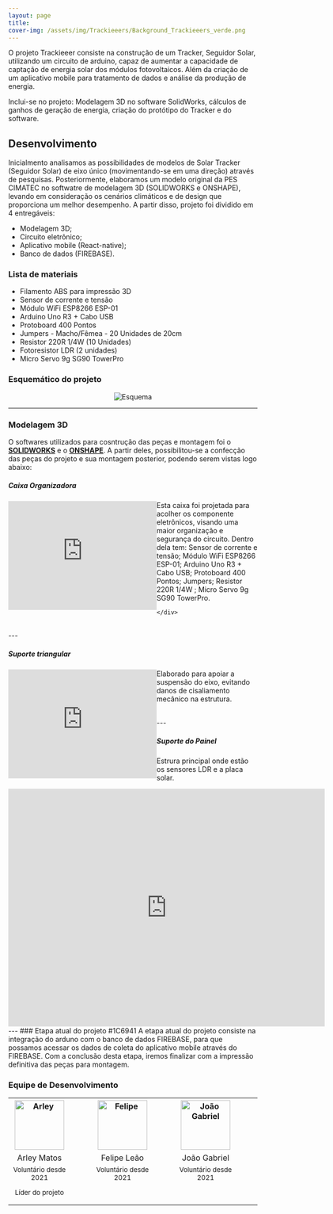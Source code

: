 ```yaml
---
layout: page
title: 
cover-img: /assets/img/Trackieeers/Background_Trackieeers_verde.png
---
```


   O projeto Trackieeer consiste na construção de um Tracker, Seguidor Solar, utilizando um circuito de arduino, capaz de aumentar a capacidade de captação de energia solar dos módulos fotovoltaicos. Além da criação de um aplicativo mobile para tratamento de dados e análise da produção de energia.

   Inclui-se no projeto: Modelagem 3D no software SolidWorks, cálculos de ganhos de geração de energia, criação do protótipo do Tracker e do software.

## Desenvolvimento
   Inicialmento analisamos as possibilidades de modelos de Solar Tracker (Seguidor Solar) de eixo único (movimentando-se em uma direção) através de pesquisas. Posteriormente, elaboramos um modelo original da PES CIMATEC no softwatre de modelagem 3D (SOLIDWORKS e ONSHAPE), levando em consideração os cenários climáticos e de design que proporciona um melhor desempenho. A partir disso, projeto foi dividido em 4 entregáveis: 
   
   * Modelagem 3D; 
   * Circuito eletrônico;
   * Aplicativo mobile (React-native);
   * Banco de dados (FIREBASE). 

### Lista de materiais 

* Filamento ABS para impressão 3D
* Sensor de corrente e tensão
* Módulo WiFi ESP8266 ESP-01
* Arduino Uno R3 + Cabo USB
* Protoboard 400 Pontos
* Jumpers - Macho/Fêmea - 20 Unidades de 20cm
* Resistor 220R 1/4W (10 Unidades)
* Fotoresistor LDR (2 unidades)
* Micro Servo 9g SG90 TowerPro


### Esquemático do projeto

<p style="text-align: center;"> <img src="/assets/img/smart_energy/Equemático_Smart.png" alt="Esquema"/> </p>

---

### Modelagem 3D                   

O softwares utilizados para cosntrução das peças e montagem foi o [**SOLIDWORKS**](https://www.solidworks.com/pt-br) e o [**ONSHAPE**](https://onshape.com/en/). A partir deles, possibilitou-se a confecção das peças do projeto e sua montagem posterior, podendo serem vistas logo abaixo:

##### Caixa Organizadora   
 
<style type="text/css">
  .sketchfab-embed-wrapper iframe{
   float: left;
  } 
  </style>
  
  <style type="text/css">
  .sketchfab-embed-wrapper2 iframe{
   float: left;
  } 
  </style>
  
  <style type="text/css">
  .sketchfab-embed-wrapper3 iframe{
   float: left;
  }  
  </style>
   
   <div class="sketchfab-embed-wrapper"> 
      
   <iframe title="Caixa" frameborder="0" allowfullscreen mozallowfullscreen="true" webkitallowfullscreen="true" allow="autoplay; fullscreen; xr-spatial-tracking" xr-spatial-tracking execution-while-out-of-viewport execution-while-not-rendered web-share width="300" height="220" margin="15" src="https://sketchfab.com/models/69b3af6570604f478b9484e68334d02f/embed?autospin=1&autostart=1&ui_theme=dark"> </iframe>
   
   <p align="justify" style="text-align: left;" margin="5"> Esta caixa foi projetada para acolher os componente eletrônicos, visando uma maior organização e segurança do circuito. Dentro dela tem: Sensor de corrente e tensão; Módulo WiFi ESP8266 ESP-01; Arduino Uno R3 + Cabo USB; Protoboard 400 Pontos; Jumpers; Resistor 220R 1/4W ; Micro Servo 9g SG90 TowerPro. </p>
   
    </div>  
  
<br>
---
   
##### Suporte triangular  



   <div
   class="sketchfab-embed-wrapper2"> <iframe title="Suporte Triangular" frameborder="0" allowfullscreen mozallowfullscreen="true" webkitallowfullscreen="true" allow="autoplay; fullscreen; xr-spatial-tracking" xr-spatial-tracking execution-while-out-of-viewport execution-while-not-rendered web-share width="300" height="220" src="https://sketchfab.com/models/ef47ce964eb04a20bb9606e5213fcfc8/embed?autospin=1&autostart=1&preload=1&ui_theme=dark"> </iframe> 
   <p align="justify" style="text-align: left;" margin="4"> Elaborado para apoiar a suspensão do eixo, evitando danos de cisaliamento mecânico na estrutura. </p>
   
  </div>

<br>  
---
  
##### Suporte do Painel
 Estrura principal onde estão os sensores LDR e a placa solar. 
 <div class="sketchfab-embed-wrapper3"> <iframe title="SuportePainel" frameborder="0" allowfullscreen mozallowfullscreen="true" webkitallowfullscreen="true" allow="autoplay; fullscreen; xr-spatial-tracking" xr-spatial-tracking execution-while-out-of-viewport execution-while-not-rendered web-share width="640" height="480" src="https://sketchfab.com/models/64863a20b9b544eeadbf5f3486f78764/embed?autospin=1&autostart=1&preload=1&ui_theme=dark"> </iframe> 
   
<br>
---
### Etapa atual do projeto
   #1C6941
   A etapa atual do projeto consiste na integração do arduno com o banco de dados FIREBASE, para que possamos acessar os dados de coleta do aplicativo mobile através do FIREBASE. Com a conclusão desta etapa, iremos finalizar com a impressão definitiva das peças para montagem.


### Equipe de Desenvolvimento
<div class="row">
  <div class=" col-xl-auto offset-xl-0 col-lg-4 offset-lg-0">
    <div class="mobile-side-scroller">
      <table class="table-borderless highlight">
          <tr>
            <th><center><img src="{{ 'assets/img/voluntarios/arley_matos.png' | relative_url }}" width="100" alt="Arley" class="img-fluid rounded-circle" /></center></th>
            <th></th>
            <th><center><img src="{{ 'assets/img/voluntarios/felipe_leao.jpg' | relative_url }}" width="100" alt="Felipe" class="img-fluid rounded-circle"/></center></th>
            <th></th>
            <th><center><img src="{{ 'assets/img/voluntarios/joao_gabriel.jpeg' | relative_url }}" width="100" alt="João Gabriel" class="img-fluid rounded-circle"/></center></th>
            <th></th>
          <tr class="font-weight-bolder" style="text-align: center margin-top: 0">
            <td width="25%"><center>Arley Matos</center></td>
            <td></td>
            <td width="25%"><center>Felipe Leão</center></td>
            <td></td>
            <td width="25%"><center>João Gabriel</center></td>
            <td></td>
          <tr style="text-align: center" >
            <td style="vertical-align: top"><small><center>Voluntário desde 2021 <p/> Líder do projeto</center></small></td>
            <td></td>
            <td style="vertical-align: top"><small><center>Voluntário desde 2021</center></small></td>
            <td></td>
            <td style="vertical-align: top"><small><center>Voluntário desde 2021</center></small></td>
            <td></td>



